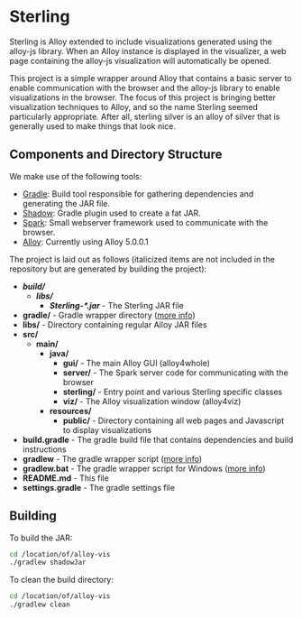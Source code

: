 # Sterling

Sterling is Alloy extended to include visualizations generated using the alloy-js library. When an Alloy instance is displayed in the visualizer, a web page containing the alloy-js visualization will automatically be opened.

This project is a simple wrapper around Alloy that contains a basic server to enable communication with the browser and the alloy-js library to enable visualizations in the browser.  The focus of this project is bringing better visualization techniques to Alloy, and so the name Sterling seemed particularly appropriate. After all, sterling silver is an alloy of silver that is generally used to make things that look nice.

## Components and Directory Structure

We make use of the following tools:
* [Gradle](https://gradle.org/): Build tool responsible for gathering dependencies and generating the JAR file.
* [Shadow](https://github.com/johnrengelman/shadow): Gradle plugin used to create a fat JAR.
* [Spark](http://sparkjava.com/): Small webserver framework used to communicate with the browser.
* [Alloy](https://github.com/AlloyTools/org.alloytools.alloy): Currently using Alloy 5.0.0.1

The project is laid out as follows (italicized items are not included in the repository but are generated by building the project):

* _**build/**_
  * _**libs/**_
    * _**Sterling-\*.jar**_ - The Sterling JAR file
* **gradle/** - Gradle wrapper directory ([more info](https://medium.com/@bherbst/understanding-the-gradle-wrapper-a62f35662ab7))
* **libs/** - Directory containing regular Alloy JAR files
* **src/**
  * **main/**
    * **java/**
      * **gui/** - The main Alloy GUI (alloy4whole)
      * **server/** - The Spark server code for communicating with the browser
      * **sterling/** - Entry point and various Sterling specific classes
      * **viz/** - The Alloy visualization window (alloy4viz)
    * **resources/**
      * **public/** - Directory containing all web pages and Javascript to display visualizations
* **build.gradle** - The gradle build file that contains dependencies and build instructions
* **gradlew** - The gradle wrapper script ([more info](https://medium.com/@bherbst/understanding-the-gradle-wrapper-a62f35662ab7))
* **gradlew.bat** - The gradle wrapper script for Windows ([more info](https://medium.com/@bherbst/understanding-the-gradle-wrapper-a62f35662ab7))
* **README.md** - This file
* **settings.gradle** - The gradle settings file

## Building

To build the JAR:

```bash
cd /location/of/alloy-vis
./gradlew shadowJar
```

To clean the build directory:
```bash
cd /location/of/alloy-vis
./gradlew clean
```
